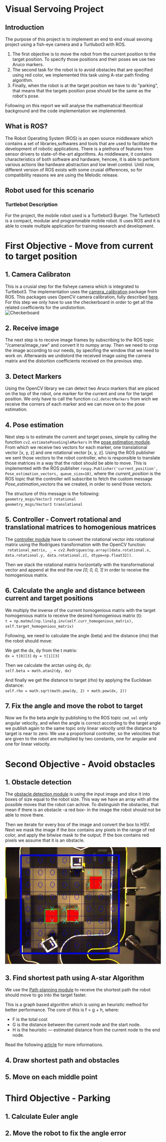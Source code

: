 # Visual Servoing Project
## Introduction
The purpose of this project is to implement an end to end visual sevoing project using a fish-eye camera and a Turtlubot3 with ROS. 
1. The first objective is to move the robot from the current position to the target position. To specify those positions and their poses we use two Aruco markers. 
2. The second task for the robot is to avoid obstacles that are specified using red color, we implemented this task using A-star path finding algorithm.
3. Finally, when the robot is at the target position we have to do "parking", that means that the targets position pose should be the same as the robot's pose.

Following on this report we will analyse the mathematical theoritical background and the code implementation we implemented.

## What is ROS?
The Robot Operating System (ROS) is an open source middleware which contains a set of libraries,softwares and tools that are used to facilitate the development of robotic applications. There is a plethora of features from sensor drivers to state-of-the-art algorithms. As middleware, it contains characteristics of both software and hardware, hencee, it is able to perform various actions like hardware abstraction and low level control.
Until now, different version of ROS exists with some crusial differences, so for compatibility reasons we are using the Melodic release.

## Robot used for this scenario
### Turtlebot Description
For the project, the mobile robot used is a Turtlebot3 Burger. The Turtlebot3 is a compact, modular and programmable mobile robot. It uses ROS and it is able to create multiple application for training research and development.

# First Objective - Move from current to target position

## 1. Camera Calibraton 
This is a crusial step for the fisheye camera which is integrated to Turtlebot3. The implementation uses the [camera_calibration](http://wiki.ros.org/camera_calibration) package from ROS. This packages uses OpenCV camera calibration, fully described [here](https://docs.opencv.org/2.4/modules/calib3d/doc/camera_calibration_and_3d_reconstruction.html). For this step we only have to use the checkerboard in order to get all the related coefficients for the undistortion.  
![Checkerboard](https://us.123rf.com/450wm/vectora/vectora1909/vectora190904441/131156441-checkered-chequered-seamless-pattern-squares-seamless-pattern-texture-checkerboard-chess-board.jpg?ver=6)

## 2. Receive image
The next step is to receive image frames by subscribing to the ROS topic "/camera/image_raw" and convert it to numpy array. Then we need to crop the image according to our needs, by specifing the window that we need to work on. Afterwards we undistord the received image using the camera matrix and the distortion coefficients received on the previous step.

## 3. Detect Markers
Using the OpenCV library we can detect two Aruco markers that are placed on the top of the robot, one marker for the current and one for the target position. We only have to call the function `cv2.detectMarkers` from wich we receive the corners of each marker and we can move on to the pose estimation.

## 4. Pose estimation
 Next step is to estimate the current and target poses, simple by calling the function `cv2.estimatePoseSingleMarkers` in the [pose estimation module](https://github.com/manoskout/visual_servoing/blob/master/scripts/pose_estimation.py). From which we receive two vectors for each marker, one translational vector [x, y, z] and one rotational vector [x, y, z]. Using the ROS publisher we sent those vectors to the robot controller, who is responsible to translate those matrices in a way that the robot should be able to move. This is implemented with the ROS publisher `rospy.Publisher('current_position', Pose_estimation_vectors, queue_size=10)`, where the *current_position* is the ROS topic that the controller will subscribe to fetch the custom message *Pose_estimation_vectors* tha we created, in order to send those vectors.

The structure of this message is the following:          
`geometry_msgs/Vector3 rotational`  
`geometry_msgs/Vector3 translational`

## 5. Controller - Convert rotational and translational matrices to homogenious matrices
The [controller module](https://github.com/manoskout/visual_servoing/blob/master/scripts/controller.py) have to convert the rotational vector into rotational matrix using the Rodrigues transformation with the OpenCV function:   
` rotational_matrix, _ = cv2.Rodrigues(np.array([data.rotational.x, data.rotational.y, data.rotational.z], dtype=np.float32))`.  

Then we stack the rotational matrix horizontally with the transformational vector and append at the end the row *[0, 0, 0, 1]* in order to receive the homogenious matrix. 

## 6. Calculate the angle and distance between current and target positions
We multiply the inverse of the current homogenious matrix with the target homogenious matrix to receive the desired homogenious matrix (t):  
`t = np.matmul(np.linalg.inv(self.curr_homogenious_matrix), self.target_homogenious_matrix)`

Following, we need to calculate the angle (beta) and the distance (rho) that the robot should move:  

We get the dx, dy from the t matrix:  
`dx = t[0][3]`
`dy = t[1][3]`

Then we calculate the arctan using dx, dy:  
`self.beta = math.atan2(dy, dx)`

And finally we get the distance to target (rho) by applying the Euclidean distance:  
`self.rho = math.sqrt(math.pow(dy, 2) + math.pow(dx, 2))`

## 7. Fix the angle and move the robot to target
Now we fix the beta angle by publishing to the ROS topic `cmd_vel` only angular velocity, and when the angle is correct according to the target angle we publish again to the same topic only linear velocity until the distance to target is near to zero. We use a proportional controller, so the velocities that are given to the robot are multiplied by two constants, one for angular and one for linear velocity.

# Second Objective - Avoid obstacles
## 1. Obstacle detection
The [obstacle detection module](https://github.com/manoskout/visual_servoing/blob/master/scripts/obstacle_detection.py) is using the input image and slice it into boxes of size equal to the robot size. This way we have an array with all the possible moves that the robot can achive. To distinguish the obstacles, that mean if there is an obstacle -a red box- in the image the robot should not be able to move there. 

Then we iterate for every box of the image and convert the box to HSV. Next we mask the image if the box contains any pixels in the range of red color, and apply the bitwise mask to the output. If the box contains red pixels we assume that it is an obstacle.

![Obstacles](images/obstacles.png)

## 3. Find shortest path using A-star Algorithm
We use the [Path planning module](https://github.com/manoskout/visual_servoing/blob/master/scripts/path_planning.py) to receive the shortest path the robot should move to go into the target faster. 

This is a graph based algorithm which is using an heuristic method for better performance. The core of this is f = g + h, where:
- F is the total cost  
- G is the distance between the current node and the start node.  
- H is the heuristic — estimated distance from the current node to the end node.

Read the following [article](https://medium.com/@nicholas.w.swift/easy-a-star-pathfinding-7e6689c7f7b2) for more informations.

## 4. Draw shortest path and obstacles
## 5. Move on each middle point

# Third Objective - Parking
## 1. Calculate Euler angle
## 2. Move the robot to fix the angle error
